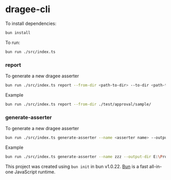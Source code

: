 # dragee-cli

To install dependencies:

```bash
bun install
```

To run:

```bash
bun run ./src/index.ts
```

### report

To generate a new dragee asserter

```bash
bun run ./src/index.ts report --from-dir <path-to-dir> --to-dir <path-to-dir>
```

Example

```bash
bun run ./src/index.ts report --from-dir ./test/approval/sample/
```

### generate-asserter

To generate a new dragee asserter

```bash
bun run ./src/index.ts generate-asserter --name <asserter name> --output-dir <output directory>
```

Example

```bash
bun run ./src/index.ts generate-asserter --name zzz --output-dir E:\Projets\Dragee.io
```

This project was created using `bun init` in bun v1.0.22. [Bun](https://bun.sh) is a fast all-in-one JavaScript runtime.